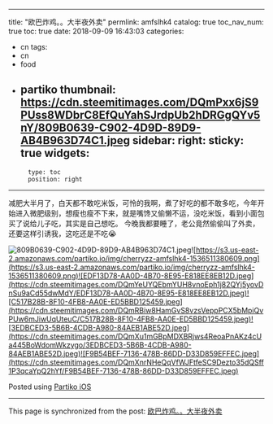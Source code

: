 
---
title: "欧巴炸鸡。。大半夜外卖"
permlink: amfslhk4
catalog: true
toc_nav_num: true
toc: true
date: 2018-09-09 16:43:03
categories:
- cn
tags:
- cn
- food
- partiko
thumbnail: https://cdn.steemitimages.com/DQmPxx6jS9PUss8WDbrC8EfQuYahSJrdpUb2hDRGgQYv5nY/809B0639-C902-4D9D-89D9-AB4B963D74C1.jpeg
sidebar:
    right:
        sticky: true
widgets:
    -
        type: toc
        position: right
---


减肥大半月了，白天都不敢吃米饭，可怜的我啊，煮了好吃的都不敢多吃，今年开始进入微肥级别，想瘦也瘦不下来，就是嘴馋又偷懒不运，没吃米饭，看到小面包买了说给儿子吃，其实是自己想吃。
     今晚我都要睡了，老公竟然偷偷叫了外卖，还要这样引诱我，这吃还是不吃😭

![809B0639-C902-4D9D-89D9-AB4B963D74C1.jpeg](https://cdn.steemitimages.com/DQmPxx6jS9PUss8WDbrC8EfQuYahSJrdpUb2hDRGgQYv5nY/809B0639-C902-4D9D-89D9-AB4B963D74C1.jpeg)![https://s3.us-east-2.amazonaws.com/partiko.io/img/cherryzz-amfslhk4-1536511380609.png](https://s3.us-east-2.amazonaws.com/partiko.io/img/cherryzz-amfslhk4-1536511380609.png)![EDF13D78-AA0D-4B70-8E95-E818EE8EB12D.jpeg](https://cdn.steemitimages.com/DQmYeUYQEbmYUH8vnoEph1j82QYj5yovDnSu9aCd55dwMdY/EDF13D78-AA0D-4B70-8E95-E818EE8EB12D.jpeg)![C517B28B-8F10-4FB8-AA0E-ED5BBD125459.jpeg](https://cdn.steemitimages.com/DQmRBiw8HamGvS8vzsVeppPCX5bMpiQvPUw6mJiwUqUteuC/C517B28B-8F10-4FB8-AA0E-ED5BBD125459.jpeg)![3EDBCED3-5B6B-4CDB-A980-84AEB1ABE52D.jpeg](https://cdn.steemitimages.com/DQmXu1mGBpMDXBRjws4ReoaPnAKz4cUa445BoWdomWkzygo/3EDBCED3-5B6B-4CDB-A980-84AEB1ABE52D.jpeg)![F9B54BEF-7136-478B-86DD-D33D859EFFEC.jpeg](https://cdn.steemitimages.com/DQmXnrNHeQqVfWJFtfeSC9Dezto35dQSff1P3qcaYpQ2hYf/F9B54BEF-7136-478B-86DD-D33D859EFFEC.jpeg)

Posted using [Partiko iOS](https://steemit.com/@partiko-ios)

- - -

This page is synchronized from the post: [欧巴炸鸡。。大半夜外卖](https://steemit.com/@cherryzz/amfslhk4)
